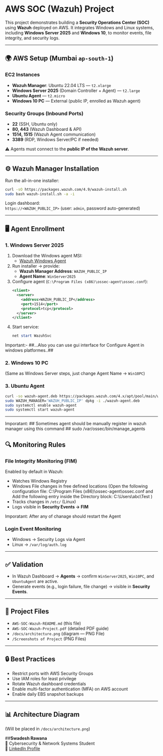 # AWS SOC (Wazuh) Project

This project demonstrates building a **Security Operations Center (SOC)** using **Wazuh** deployed on AWS. It integrates Windows and Linux systems, including **Windows Server 2025** and **Windows 10**, to monitor events, file integrity, and security logs.

---

## 🌍 AWS Setup (Mumbai `ap-south-1`)

### EC2 Instances
- **Wazuh Manager**: Ubuntu 22.04 LTS — `t2.xlarge`
- **Windows Server 2025** (Domain Controller + Agent) — `t2.large`
- **Ubuntu Agent** — `t2.micro`
- **Windows 10 PC** — External (public IP, enrolled as Wazuh agent)

### Security Groups (Inbound Ports)
- **22** (SSH, Ubuntu only)
- **80, 443** (Wazuh Dashboard & API)
- **1514, 1515** (Wazuh Agent communication)
- **3389** (RDP, Windows Server/PC if needed)

⚠️ Agents must connect to the **public IP of the Wazuh server**.

---

## ⚙️ Wazuh Manager Installation
Run the all-in-one installer:
```bash
curl -sO https://packages.wazuh.com/4.9/wazuh-install.sh
sudo bash wazuh-install.sh -a -i 
```

Login dashboard:  
`https://<WAZUH_PUBLIC_IP>` (user: `admin`, password auto-generated)

---

## 🖥️ Agent Enrollment

### 1. Windows Server 2025
1. Download the Windows agent MSI:
   - [Wazuh Windows Agent](https://packages.wazuh.com/4.x/windows/wazuh-agent-4.9.msi)
2. Run installer → provide:
   - **Wazuh Manager Address**: `WAZUH_PUBLIC_IP`
   - **Agent Name**: `WinServer2025`
3. Configure agent (`C:\Program Files (x86)\ossec-agent\ossec.conf`):
   ```xml
   <client>
     <server>
       <address>WAZUH_PUBLIC_IP</address>
       <port>1514</port>
       <protocol>tcp</protocol>
     </server>
   </client>
   ```
4. Start service:
   ```powershell
   net start WazuhSvc
   ```
Important:- ##...Also you can use gui interface for Configure Agent in windows platformes..##

### 2. Windows 10 PC
(Same as Windows Server steps, just change Agent Name → `Win10PC`)

### 3. Ubuntu Agent
```bash
curl -so wazuh-agent.deb https://packages.wazuh.com/4.x/apt/pool/main/w/wazuh-agent/wazuh-agent_4.9.0-1_amd64.deb
sudo WAZUH_MANAGER='WAZUH_PUBLIC_IP' dpkg -i ./wazuh-agent.deb
sudo systemctl enable wazuh-agent
sudo systemctl start wazuh-agent
```

---
Imporatant: ## Sometimes agent should be manually register in wazuh manager using this command ##
sudo /var/ossec/bin/manage_agents 

## 🔍 Monitoring Rules

### File Integrity Monitoring (FIM)
Enabled by default in Wazuh:
- Watches Windows Registry
- Windows File changes in free defined locations
  (Open the following configuration file: C:\Program Files (x86)\ossec-agent\ossec.conf
  and Add the following entry inside the Directory block: <directories realtime="yes">C:\Users\abc\Test</directories> )
- Tracks changes in `/etc/` (Linux)
- Logs visible in **Security Events → FIM**

Imporatant: After any of chanage should restart the Agent

### Login Event Monitoring
- Windows → Security Logs via Agent
- Linux → `/var/log/auth.log`

---

## ✅ Validation
- In Wazuh Dashboard → **Agents** → confirm `WinServer2025`, `Win10PC`, and `UbuntuAgent` are active.
- Generate events (e.g., login failure, file change) → visible in **Security Events**.

---

## 📂 Project Files
- `AWS-SOC-Wazuh-README.md` (this file)
- `AWS-SOC-Wazuh-Project.pdf` (detailed PDF guide)
- `/docs/architecture.png` (diagram — PNG File)
- `/Screenshots of Project` (PNG Files)

---

## 🔒 Best Practices
- Restrict ports with AWS Security Groups
- Use IAM roles for least privilege
- Rotate Wazuh dashboard credentials
- Enable multi-factor authentication (MFA) on AWS account
- Enable daily EBS snapshot backups

---

## 📊 Architecture Diagram
(Will be placed in `/docs/architecture.png`)

##**Swadesh Rawana**  
📍 Cybersecurity & Network Systems Student  
🔗 [LinkedIn Profile](http://linkedin.com/in/swadesh-rawana-297858352)
